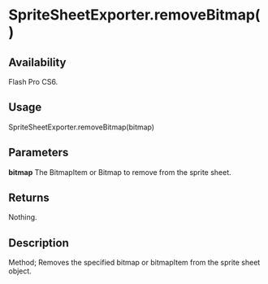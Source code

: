# SpriteSheetExporter.removeBitmap()

## Availability

Flash Pro CS6.

## Usage

SpriteSheetExporter.removeBitmap(bitmap)

## Parameters

**bitmap** The BitmapItem or Bitmap to remove from the sprite sheet.

## Returns

Nothing.

## Description

Method; Removes the specified bitmap or bitmapItem from the sprite sheet object.
